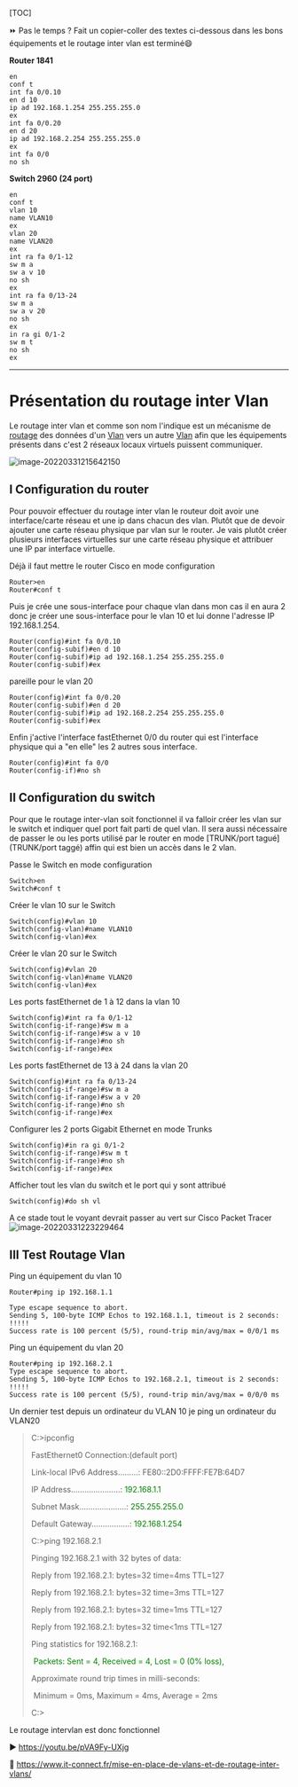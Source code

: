 [TOC]

⏩ Pas le temps ? Fait un copier-coller des textes ci-dessous dans les bons équipements et le routage inter vlan est terminé😄

**Router 1841**

```shell
en
conf t
int fa 0/0.10
en d 10
ip ad 192.168.1.254 255.255.255.0
ex
int fa 0/0.20
en d 20
ip ad 192.168.2.254 255.255.255.0
ex
int fa 0/0
no sh
```

**Switch 2960 (24 port)**

```shell
en
conf t
vlan 10
name VLAN10
ex
vlan 20
name VLAN20
ex
int ra fa 0/1-12
sw m a
sw a v 10
no sh
ex
int ra fa 0/13-24
sw m a
sw a v 20
no sh
ex
in ra gi 0/1-2
sw m t
no sh
ex
```

---

# Présentation du routage inter Vlan

Le routage inter vlan et comme son nom l'indique est un mécanisme de [routage](https://fr.wikipedia.org/wiki/Routage) des données d'un [Vlan](https://fr.wikipedia.org/wiki/R%C3%A9seau_local_virtuel) vers un autre [Vlan](https://fr.wikipedia.org/wiki/R%C3%A9seau_local_virtuel) afin que les équipements présents dans c'est 2 réseaux locaux virtuels puissent communiquer.



![image-20220331215642150](C:\Users\medaey\AppData\Roaming\Typora\typora-user-images\image-20220331215642150.png)

## I Configuration du router

Pour pouvoir effectuer du routage inter vlan le routeur doit avoir une interface/carte réseau et une ip dans chacun des vlan. Plutôt que de devoir ajouter une carte réseau physique par vlan sur le router. Je vais plutôt créer plusieurs interfaces virtuelles sur une carte réseau physique et attribuer une IP par interface virtuelle.

Déjà il faut mettre le router Cisco en mode configuration

```
Router>en
Router#conf t
```
Puis je crée une sous-interface pour chaque vlan dans mon cas il en aura 2 donc je créer une sous-interface pour le vlan 10 et lui donne l'adresse IP 192.168.1.254.
```shell
Router(config)#int fa 0/0.10
Router(config-subif)#en d 10
Router(config-subif)#ip ad 192.168.1.254 255.255.255.0
Router(config-subif)#ex
```
pareille pour le vlan 20
```shell
Router(config)#int fa 0/0.20
Router(config-subif)#en d 20
Router(config-subif)#ip ad 192.168.2.254 255.255.255.0
Router(config-subif)#ex
```
Enfin j'active l'interface fastEthernet 0/0 du router qui est l'interface physique qui a "en elle" les 2 autres sous interface.
```
Router(config)#int fa 0/0
Router(config-if)#no sh
```
## II Configuration du switch

Pour que le routage inter-vlan soit fonctionnel il va falloir créer les vlan sur le switch et indiquer quel port fait parti de quel vlan. Il sera aussi nécessaire de passer le ou les ports utilisé par le router en mode [TRUNK/port tagué](TRUNK/port taggé) affin qui est bien un accès dans le 2 vlan.

Passe le Switch en mode configuration

```
Switch>en
Switch#conf t
```
Créer le vlan 10 sur le Switch
```
Switch(config)#vlan 10
Switch(config-vlan)#name VLAN10
Switch(config-vlan)#ex
```
Créer le vlan 20  sur le Switch
```
Switch(config)#vlan 20
Switch(config-vlan)#name VLAN20
Switch(config-vlan)#ex
```
Les ports fastEthernet de 1 à 12 dans la vlan 10
```
Switch(config)#int ra fa 0/1-12
Switch(config-if-range)#sw m a
Switch(config-if-range)#sw a v 10
Switch(config-if-range)#no sh
Switch(config-if-range)#ex
```
Les ports fastEthernet de 13 à 24 dans la vlan 20
```
Switch(config)#int ra fa 0/13-24
Switch(config-if-range)#sw m a
Switch(config-if-range)#sw a v 20
Switch(config-if-range)#no sh
Switch(config-if-range)#ex
```
Configurer les 2 ports Gigabit Ethernet en mode Trunks
```
Switch(config)#in ra gi 0/1-2
Switch(config-if-range)#sw m t
Switch(config-if-range)#no sh
Switch(config-if-range)#ex
```
Afficher tout les vlan du switch et le port qui y sont attribué
```
Switch(config)#do sh vl
```
A ce stade tout le voyant devrait passer au vert sur Cisco Packet Tracer
![image-20220331223229464](C:\Users\medaey\AppData\Roaming\Typora\typora-user-images\image-20220331223229464.png)

## III Test Routage Vlan

Ping un équipement du vlan 10

```
Router#ping ip 192.168.1.1

Type escape sequence to abort.
Sending 5, 100-byte ICMP Echos to 192.168.1.1, timeout is 2 seconds:
!!!!!
Success rate is 100 percent (5/5), round-trip min/avg/max = 0/0/1 ms
```
Ping un équipement du vlan 20
```
Router#ping ip 192.168.2.1
Type escape sequence to abort.
Sending 5, 100-byte ICMP Echos to 192.168.2.1, timeout is 2 seconds:
!!!!!
Success rate is 100 percent (5/5), round-trip min/avg/max = 0/0/0 ms
```

Un dernier test depuis un ordinateur du VLAN 10 je ping un ordinateur du VLAN20

>C:\>ipconfig
>
>FastEthernet0 Connection:(default port)
>
>   Link-local IPv6 Address.........: FE80::2D0:FFFF:FE7B:64D7
>
>   IP Address......................: <span style="color:green">192.168.1.1</span>
>
>   Subnet Mask.....................: <span style="color:green">255.255.255.0</span>
>
>   Default Gateway.................: <span style="color:green">192.168.1.254</span>
>
>
>
>C:\>ping 192.168.2.1
>
>Pinging 192.168.2.1 with 32 bytes of data:
>
>Reply from 192.168.2.1: bytes=32 time=4ms TTL=127
>
>Reply from 192.168.2.1: bytes=32 time=3ms TTL=127
>
>Reply from 192.168.2.1: bytes=32 time=1ms TTL=127
>
>Reply from 192.168.2.1: bytes=32 time<1ms TTL=127
>
>
>
>Ping statistics for 192.168.2.1:
>
>​    <span style="color:green">Packets: Sent = 4, Received = 4, Lost = 0 (0% loss),</span>
>
>Approximate round trip times in milli-seconds:
>
>​    Minimum = 0ms, Maximum = 4ms, Average = 2ms
>
>C:\>

Le routage intervlan est donc fonctionnel

▶️ https://youtu.be/pVA9Fy-UXjg

📝️ https://www.it-connect.fr/mise-en-place-de-vlans-et-de-routage-inter-vlans/
